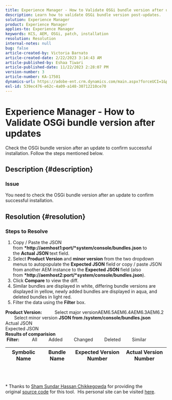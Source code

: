 ```yaml
---
title: Experience Manager - How to Validate OSGi bundle version after updates
description: Learn how to validate OSGi bundle version post-updates.
solution: Experience Manager
product: Experience Manager
applies-to: Experience Manager
keywords: KCS, AEM, OSGi, patch, installation
resolution: Resolution
internal-notes: null
bug: false
article-created-by: Victoria Barnato
article-created-date: 2/22/2023 3:14:43 AM
article-published-by: Eshaa Tiwari
article-published-date: 11/22/2023 2:28:07 PM
version-number: 3
article-number: KA-17501
dynamics-url: https://adobe-ent.crm.dynamics.com/main.aspx?forceUCI=1&pagetype=entityrecord&etn=knowledgearticle&id=b247d608-5fb2-ed11-83fe-6045bd0067ea
exl-id: 539ec476-e62c-4a09-a148-30712210ce70
---
```

# Experience Manager - How to Validate OSGi bundle version after updates


Check the OSGi bundle version after an update to confirm successful installation. Follow the steps mentioned below.

## Description {#description}


### Issue

You need to check the OSGi bundle version after an update to confirm successful installation.


## Resolution {#resolution}


### Steps to Resolve

1. Copy / Paste the JSON from <b>*http://aemhost1:port/*system/console/bundles.json</b> to the <b>Actual JSON </b>text field.
2. Select <b>Product Version </b>and <b>minor version</b> from the two dropdown menus to autopopulate the <b>Expected JSON</b> field<b> </b>or copy / paste JSON from another AEM instance to the <b>Expected JSON </b>field (also from <b>*http://aemhost2:port/*system/console/bundles.json</b>).
3. Click <b>Compare</b> to view the diff.
4. Similar bundles are displayed in white, differing bundle versions are displayed in yellow, newly added bundles are displayed in aqua, and deleted bundles in light red.
5. Filter the data using the <b>Filter</b> box.

<b>Product Version:</b>          Select major versionAEM6.5AEM6.4AEM6.3AEM6.2          Select minor version
<b>JSON from /system/console/bundles.json</b><br>Actual JSON <br>Expected JSON 
 <br><b>Results of comparision</b><br> <b>Filter:</b>          All         Added         Changed         Deleted         Similar     <br>

| Symbolic Name | Bundle Name | Expected Version Number | Actual Version Number |
| --- | --- | --- | --- |

<br> 




\* Thanks to [Sham Sundar Hassan Chikkegowda](https://www.linkedin.com/in/sham-sundar-hassan-chikkegowda-6b03a517) for providing the original [source code](https://github.com/Schikkeg/schikkeg.github.io/blob/master/tools/coi.html) for this tool.  His personal site can be visited [here](https://www.aemstuff.com/).
